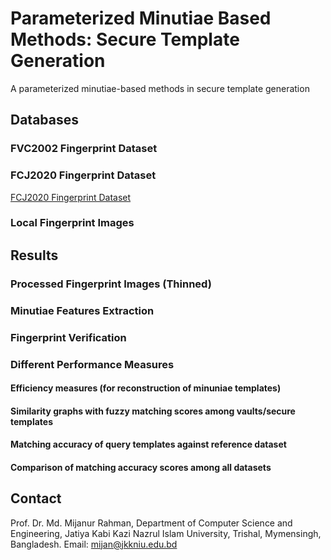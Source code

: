 # Parameterized Minutiae Based Methods: Secure Template Generation
A parameterized minutiae-based methods in secure template generation

## Databases
### FVC2002 Fingerprint Dataset
### FCJ2020 Fingerprint Dataset
[FCJ2020 Fingerprint Dataset](https://github.com/mijancse/FCJ2020_Fingerprint_Database)
### Local Fingerprint Images

## Results
  ### Processed Fingerprint Images (Thinned)
  ### Minutiae Features Extraction
  ### Fingerprint Verification
  ### Different Performance Measures
  #### Efficiency measures (for reconstruction of minuniae templates)
  #### Similarity graphs with fuzzy matching scores among vaults/secure templates
  #### Matching accuracy of query templates against reference dataset
  #### Comparison of matching accuracy scores among all datasets
  
## Contact
Prof. Dr. Md. Mijanur Rahman, Department of Computer Science and Engineering, Jatiya Kabi Kazi Nazrul Islam University, Trishal, Mymensingh, Bangladesh. Email: mijan@jkkniu.edu.bd
